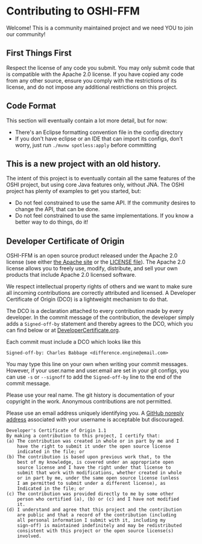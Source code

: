 # Contributing to OSHI-FFM

Welcome!  This is a community maintained project and we need YOU to join our community!

## First Things First

Respect the license of any code you submit. You may only submit code that is compatible with the Apache 2.0 license. If you have copied any code from any other source, ensure you comply with the restrictions of its license, and do not impose any additional restrictions on this project.

## Code Format

This section will eventually contain a lot more detail, but for now:
 - There's an Eclipse formatting convention file in the config directory
 - If you don't have eclipse or an IDE that can import its configs, don't worry, just run `./mvnw spotless:apply` before committing

## This is a new project with an old history.

The intent of this project is to eventually contain all the same features of the OSHI project, but using core Java features only, without JNA. The OSHI project has plenty of examples to get you started, but:
 - Do not feel constrained to use the same API.  If the community desires to change the API, that can be done.
 - Do not feel constrained to use the same implementations.  If you know a better way to do things, do it!

## Developer Certificate of Origin

OSHI-FFM is an open source product released under the Apache 2.0 license (see either [the Apache site](https://www.apache.org/licenses/LICENSE-2.0) or the [LICENSE file](./LICENSE)). The Apache 2.0 license allows you to freely use, modify, distribute, and sell your own products that include Apache 2.0 licensed software.

We respect intellectual property rights of others and we want to make sure all incoming contributions are correctly attributed and licensed. A Developer Certificate of Origin (DCO) is a lightweight mechanism to do that.

The DCO is a declaration attached to every contribution made by every developer. In the commit message of the contribution, the developer simply adds a `Signed-off-by` statement and thereby agrees to the DCO, which you can find below or at [DeveloperCertificate.org](http://developercertificate.org/).

Each commit must include a DCO which looks like this

```
Signed-off-by: Charles Babbage <difference.engine@email.com>
```
You may type this line on your own when writing your commit messages. However, if your user.name and user.email are set in your git configs, you can use `-s` or `--signoff` to add the `Signed-off-by` line to the end of the commit message.

Please use your real name. The git history is documentation of your copyright in the work. Anonymous contributions are not permitted.

Please use an email address uniquely identifying you.  A [GitHub noreply address](https://docs.github.com/en/account-and-profile/setting-up-and-managing-your-personal-account-on-github/managing-email-preferences/setting-your-commit-email-address) associated with your username is acceptable but discouraged.

```
Developer's Certificate of Origin 1.1
By making a contribution to this project, I certify that:
(a) The contribution was created in whole or in part by me and I
    have the right to submit it under the open source license
    indicated in the file; or
(b) The contribution is based upon previous work that, to the
    best of my knowledge, is covered under an appropriate open
    source license and I have the right under that license to
    submit that work with modifications, whether created in whole
    or in part by me, under the same open source license (unless
    I am permitted to submit under a different license), as
    Indicated in the file; or
(c) The contribution was provided directly to me by some other
    person who certified (a), (b) or (c) and I have not modified
    it.
(d) I understand and agree that this project and the contribution
    are public and that a record of the contribution (including
    all personal information I submit with it, including my
    sign-off) is maintained indefinitely and may be redistributed
    consistent with this project or the open source license(s)
    involved.
 ```
